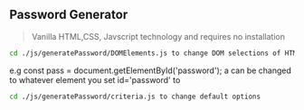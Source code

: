 ## Password Generator

>Vanilla HTML,CSS, Javscript technology and requires no installation

 ```Bash
 cd ./js/generatePassword/DOMElements.js to change DOM selections of HTML Elements
```
e.g const pass = document.getElementById('password');
a
 can be changed to whatever element you set id='password' to


 ```Bash
 cd ./js/generatePassword/criteria.js to change default options
 ```


 